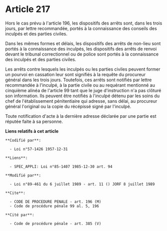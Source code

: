 # Article 217

Hors le cas prévu à l'article 196, les dispositifs des arrêts sont, dans les trois jours, par lettre recommandée, portés à la
connaissance des conseils des inculpés et des parties civiles.

Dans les mêmes formes et délais, les dispositifs des arrêts de non-lieu sont portés à la connaissance des inculpés, les
dispositifs des arrêts de renvoi devant le tribunal correctionnel ou de police sont portés à la connaissance des inculpés et
des parties civiles.

Les arrêts contre lesquels les inculpés ou les parties civiles peuvent former un pourvoi en cassation leur sont signifiés à
la requête du procureur général dans les trois jours. Toutefois, ces arrêts sont notifiés par lettre recommandée à l'inculpé,
à la partie civile ou au requérant mentionné au cinquième alinéa de l'article 99 tant que le juge d'instruction n'a pas
clôturé son information. Ils peuvent être notifiés à l'inculpé détenu par les soins du chef de l'établissement pénitentiaire
qui adresse, sans délai, au procureur général l'original ou la copie du récépissé signé par l'inculpé.

Toute notification d'acte à la dernière adresse déclarée par une partie est réputée faite à sa personne.

**Liens relatifs à cet article**

	**Codifié par**:

	  - Loi n°57-1426 1957-12-31

	**Liens**:

	  - SPEC_APPLI: Loi n°85-1407 1985-12-30 art. 94

	**Modifié par**:

	  - Loi n°89-461 du 6 juillet 1989 - art. 11 () JORF 8 juillet 1989

	**Cite**:

	  - CODE DE PROCEDURE PENALE - art. 196 (M)
	  - Code de procédure pénale 99 al. 5, 196

	**Cité par**:

	  - Code de procédure pénale - art. 385 (V)
